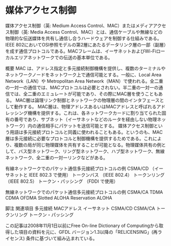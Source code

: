 # 媒体アクセス制御

媒体アクセス制御（英: Medium Access Control、MAC）またはメディアアクセス制御（英: Media Access Control、MAC）とは、通信ケーブルや無線などの物理的な伝送媒体を共有し通信し合うハードウェアを制御する仕組みである。IEEE 802においてOSI参照モデルの第2層にあたるデータリンク層の一部（副層）を成す通信プロトコルである。MACフレームは、イーサネットおよびWi-Fiローカルエリアネットワークでの伝送の基本単位である。

概要
MAC は、アドレス指定と多元接続制御機構を提供し、複数のターミナルやネットワークノードをネットワーク上で通信可能とする。一般に、Local Area Network（LAN）や Metropolitan Area Network（MAN）で使われる。全二重の一対一の通信では、MACプロトコルは必要とされない。半二重の一対一の通信では、全二重のエミュレートが可能であり、その際にMAC層を使うこともある。
MAC層は論理リンク制御とネットワークの物理層の間のインタフェースとして動作する。
MAC層は、物理アドレスあるいはMACアドレスと呼ばれるアドレッシング機構を提供する。これは、各ネットワークカードに割り当てられた固有の番号であり、サブネット（イーサネットなどのルータを経由しない物理ネットワーク）内の通信相手にパケットを送信可能とする。
媒体アクセス制御という用語は多元接続プロトコルと同義に使われることもある。というのも、MAC層は多元接続に必要なプロトコルと制御機構を提供するためである。これにより、複数の局が同じ物理媒体を共有することが可能となる。物理媒体共有の例として、バス型ネットワーク、リング型ネットワーク、ハブ型ネットワーク、無線ネットワーク、全二重の一対一リンクなどがある。

有線ネットワークでのパケット通信多元接続プロトコルの例
CSMA/CD （イーサネットと IEEE 802.3 で使用）
トークンバス （IEEE 802.4）
トークンリング （IEEE 802.5）
トークン・パッシング （FDDI で使用）

無線ネットワークでのパケット通信多元接続プロトコルの例
CSMA/CA
TDMA
CDMA
OFDMA
Slotted ALOHA
Reservation ALOHA

脚注
関連項目
多元接続
MACアドレス
イーサネット
CSMA/CD
CSMA/CA
トークンリング
トークン・パッシング

この記事は2008年11月1日以前にFree On-line Dictionary of Computingから取得した項目の資料を元に、GFDL バージョン1.3以降の「RELICENSING」(再ライセンス) 条件に基づいて組み込まれている。